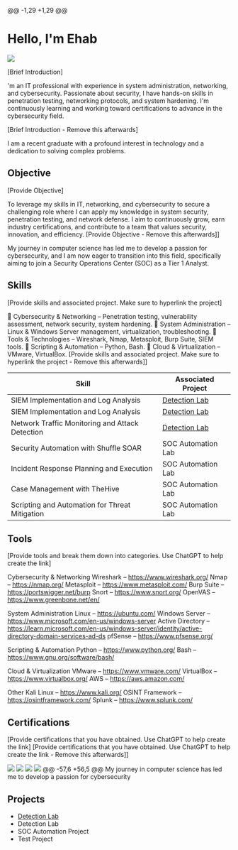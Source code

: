 @@ -1,29 +1,29 @@
# Hello, I'm Ehab
<a href="[https://linkedin.com](https://www.linkedin.com/in/ehab-elzeiaty-96a970197/)"><img src="https://img.shields.io/badge/-LinkedIn-0072b1?&style=for-the-badge&logo=linkedin&logoColor=white" /></a>

[Brief Introduction]

'm an IT professional with experience in system administration, networking, and cybersecurity. Passionate about security, I have hands-on skills in penetration testing, networking protocols, and system hardening. I'm continuously learning and working toward certifications to advance in the cybersecurity field.

[Brief Introduction - Remove this afterwards]

I am a recent graduate with a profound interest in technology and a dedication to solving complex problems.

## Objective
[Provide Objective]

To leverage my skills in IT, networking, and cybersecurity to secure a challenging role where I can apply my knowledge in system security, penetration testing, and network defense. I aim to continuously grow, earn industry certifications, and contribute to a team that values security, innovation, and efficiency.
[Provide Objective - Remove this afterwards]]

My journey in computer science has led me to develop a passion for cybersecurity, and I am now eager to transition into this field, specifically aiming to join a Security Operations Center (SOC) as a Tier 1 Analyst.

## Skills
[Provide skills and associated project. Make sure to hyperlink the project]

🔹 Cybersecurity & Networking – Penetration testing, vulnerability assessment, network security, system hardening.
🔹 System Administration – Linux & Windows Server management, virtualization, troubleshooting.
🔹 Tools & Technologies – Wireshark, Nmap, Metasploit, Burp Suite, SIEM tools.
🔹 Scripting & Automation – Python, Bash.
🔹 Cloud & Virtualization – VMware, VirtualBox.
[Provide skills and associated project. Make sure to hyperlink the project - Remove this afterwards]]

| Skill                                         | Associated Project         |
|-----------------------------------------------|----------------------------|
| SIEM Implementation and Log Analysis          | <a href="https://github.com/Test-MyDFIR/Detection-Lab/tree/main">Detection Lab</a>|
| SIEM Implementation and Log Analysis          | <a href="https://google.com">Detection Lab</a>|
| Network Traffic Monitoring and Attack Detection | <a href="https://google.com">Detection Lab</a>|
| Security Automation with Shuffle SOAR         | SOC Automation Lab|
| Incident Response Planning and Execution      | SOC Automation Lab|
| Case Management with TheHive                  | SOC Automation Lab|
| Scripting and Automation for Threat Mitigation | SOC Automation Lab|

## Tools
[Provide tools and break them down into categories. Use ChatGPT to help create the link]

Cybersecurity & Networking
Wireshark – https://www.wireshark.org/
Nmap – https://nmap.org/
Metasploit – https://www.metasploit.com/
Burp Suite – https://portswigger.net/burp
Snort – https://www.snort.org/
OpenVAS – https://www.greenbone.net/en/

System Administration
Linux – https://ubuntu.com/
Windows Server – https://www.microsoft.com/en-us/windows-server
Active Directory – https://learn.microsoft.com/en-us/windows-server/identity/active-directory-domain-services-ad-ds
pfSense – https://www.pfsense.org/

Scripting & Automation
Python – https://www.python.org/
Bash – https://www.gnu.org/software/bash/

Cloud & Virtualization
VMware – https://www.vmware.com/
VirtualBox – https://www.virtualbox.org/
AWS – https://aws.amazon.com/

Other
Kali Linux – https://www.kali.org/
OSINT Framework – https://osintframework.com/
Splunk – https://www.splunk.com/


## Certifications
[Provide certifications that you have obtained. Use ChatGPT to help create the link]
[Provide certifications that you have obtained. Use ChatGPT to help create the link - Remove this afterwards]]
<div>
<img src="https://img.shields.io/badge/-CISSP-0052CC?style=for-the-badge&logo=ISC2&logoColor=white" />
<img src="https://img.shields.io/badge/-Security%2B-FF0000?&style=for-the-badge&logo=CompTIA&logoColor=white" />
<img src="https://img.shields.io/badge/-Network%2B-007ACC?&style=for-the-badge&logo=CompTIA&logoColor=white" />
<img src="https://img.shields.io/badge/-A%2B-4D4D4D?&style=for-the-badge&logo=CompTIA&logoColor=white" />
@@ -57,6 +56,5 @@ My journey in computer science has led me to develop a passion for cybersecurity
</div>

## Projects
- <a href="https://github.com/Test-MyDFIR/Detection-Lab/tree/main">Detection Lab</a>
- Detection Lab
- SOC Automation Project
- Test Project
